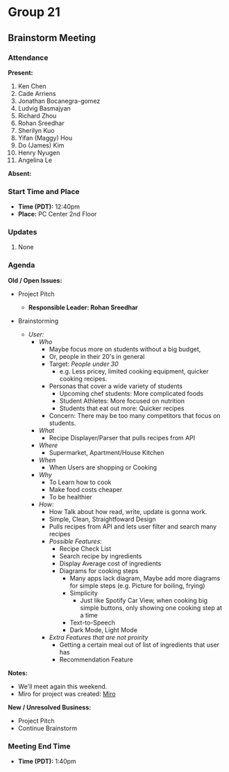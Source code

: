 # Group 21

## Brainstorm Meeting

### Attendance
**Present:** 
1. Ken Chen
2. Cade Arriens
3. Jonathan Bocanegra-gomez
4. Ludvig Basmajyan
5. Richard Zhou
6. Rohan Sreedhar
7. Sherilyn Kuo
8. Yifan (Maggy) Hou
9. Do (James) Kim
10. Henry Nyugen
11. Angelina Le
   
**Absent:** 


### Start Time and Place
- **Time (PDT):** 12:40pm
- **Place:** PC Center 2nd Floor

### Updates <!-- Any updates that any members need to report -->
1. None

### Agenda
**Old / Open Issues:**  <!-- Any old/Open business from the previous meeting -->
- Project Pitch
  - **Responsible Leader: Rohan Sreedhar**


- Brainstorming
  - *User:*
    - *Who*
      - Maybe focus more on students without a big budget,
      - Or, people in their 20's in general  
      - Target: *People under 30*
        - e.g. Less pricey, limited cooking equipment, quicker cooking recipes. 
      - Personas that cover a wide variety of students
        - Upcoming chef students: More complicated foods
        - Student Athletes: More focused on nutrition
        - Students that eat out more: Quicker recipes
      - Concern: There may be too many competitors that focus on students.
    - *What*
      - Recipe Displayer/Parser that pulls recipes from API
    - *Where*
      - Supermarket, Apartment/House Kitchen
    - *When*
      - When Users are shopping or Cooking
    - *Why*
      - To Learn how to cook
      - Make food costs cheaper
      - To be healthier
    - *How:*  
      - How Talk about how read, write, update is gonna work. 
      - Simple, Clean, Straightfoward Design
      - Pulls recipes from API and lets user filter and search many recipes
      - *Possible Features*:
        - Recipe Check List
        - Search recipe by ingredients
        - Display Average cost of ingredients
        - Diagrams for cooking steps
            - Many apps lack diagram, Maybe add more diagrams for simple steps (e.g. Picture for boiling, frying)
          - Simplicity
            - Just like Spotify Car View, when cooking big simple buttons, only showing one cooking step at a time
          - Text-to-Speech
          - Dark Mode, Light Mode
      - *Extra Features that are not proirity*
        - Getting a certain meal out of list of ingredients that user has
        - Recommendation Feature
  
**Notes:**
- We'll meet again this weekend.
- Miro for project was created: [Miro](https://miro.com/welcomeonboard/eDl5VnFud0psZ044OTVwcUI1aUN3Y0EzRTJrMGFwRWxqQUQyZFVmVHM1MUsxYWtsWUtta09ROW1FTXI3T0RCaXwzMDc0NDU3MzY2MTcxNDk4MTUz?invite_link_id=708376118998)

**New / Unresolved Business:** <!-- New or still unresolved business to be discussed next Meeting (Even Open Issues that weren't resolved) -->
- Project Pitch
- Continue Brainstorm

### Meeting End Time
- **Time (PDT):** 1:40pm